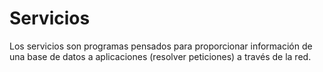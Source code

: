 # Servicios
Los servicios son programas pensados para proporcionar información de una base de datos a aplicaciones (resolver peticiones) a través de la red.